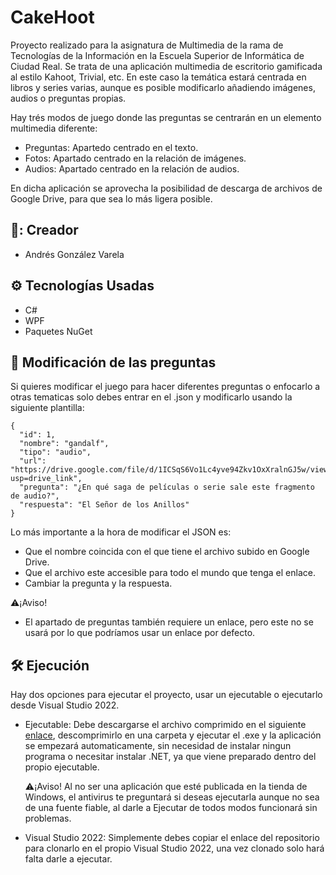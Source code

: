 # CakeHoot

Proyecto realizado para la asignatura de Multimedia de la rama de Tecnologías de la Información en la Escuela Superior de Informática de Ciudad Real. Se trata de una aplicación multimedia de escritorio
gamificada al estilo Kahoot, Trivial, etc. En este caso la temática estará centrada en libros y series varias, aunque es posible modificarlo añadiendo imágenes, audios o preguntas propias. 

Hay trés modos de juego donde las preguntas se centrarán en un elemento multimedia diferente:
- Preguntas: Apartedo centrado en el texto.
- Fotos: Apartado centrado en la relación de imágenes.
- Audios: Apartado centrado en la relación de audios.

En dicha aplicación se aprovecha la posibilidad de descarga de archivos de Google Drive, para que sea lo más ligera posible.

## 🧍: Creador

- Andrés González Varela

## ⚙️ Tecnologías Usadas

- C#
- WPF
- Paquetes NuGet

## 📖 Modificación de las preguntas

Si quieres modificar el juego para hacer diferentes preguntas o enfocarlo a otras tematicas solo debes entrar en el .json y modificarlo usando la siguiente plantilla:

    {
      "id": 1,
      "nombre": "gandalf",
      "tipo": "audio",
      "url": "https://drive.google.com/file/d/1ICSqS6Vo1Lc4yve94Zkv1OxXralnGJ5w/view?usp=drive_link",
      "pregunta": "¿En qué saga de películas o serie sale este fragmento de audio?",
      "respuesta": "El Señor de los Anillos"
    }

Lo más importante a la hora de modificar el JSON es:
- Que el nombre coincida con el que tiene el archivo subido en Google Drive.
- Que el archivo este accesible para todo el mundo que tenga el enlace.
- Cambiar la pregunta y la respuesta.
    
⚠️¡Aviso!
- El apartado de preguntas también requiere un enlace, pero este no se usará por lo que podríamos usar un enlace por defecto.

## 🛠️ Ejecución

Hay dos opciones para ejecutar el proyecto, usar un ejecutable o ejecutarlo desde Visual Studio 2022.

- Ejecutable:
    Debe descargarse el archivo comprimido en el siguiente [enlace](https://drive.google.com/file/d/1mHEctW3jXBM_AP0XVVaUQrZVNqoH3fvQ/view?usp=sharing), descomprimirlo en una carpeta y ejecutar el .exe y la aplicación se empezará automaticamente, sin necesidad de      instalar ningun programa o necesitar instalar .NET, ya que viene preparado dentro del propio ejecutable.
  
  ⚠️¡Aviso!
    Al no ser una aplicación que esté publicada en la tienda de Windows, el antivirus te preguntará si deseas ejecutarla aunque no sea de una fuente fiable, al darle a Ejecutar de todos modos funcionará sin problemas.
  
- Visual Studio 2022:
    Simplemente debes copiar el enlace del repositorio para clonarlo en el propio Visual Studio 2022, una vez clonado solo hará falta darle a ejecutar.
  
